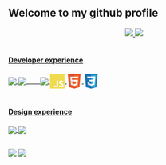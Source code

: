 ## Welcome to my github profile 
<div align="center">
  <a href="https://github.com/Gon98">
  <img height="180em" src="https://github-readme-stats.vercel.app/api?username=Gon98&show_icons=true&theme=tokyonight&include_all_commits=true&count_private=true"/>
  <img height="180em" src="https://github-readme-stats.vercel.app/api/top-langs/?username=Gon98&layout=compact&langs_count=7&theme=tokyonight"/>
</div>
    
<div style="display: inline_block"><br>
  <h4>Developer experience</h4>
  <img align="center" height="30" src="https://github.com/Gon98/Gon98/assets/68713770/864c5ac2-ad3b-4e78-aa52-573c668a85bf">
  <img align="center" height="30" src="https://github.com/Gon98/Gon98/assets/68713770/b284419d-3785-42a5-931d-4b28f987e9da">
  &nbsp;&nbsp;
  &nbsp;&nbsp;
    <img align="center" height="30" src="https://github.com/Gon98/Gon98/assets/68713770/8ae87ec9-cddf-44af-a703-9424410c0769">
  <img align="center" height="30" src="https://raw.githubusercontent.com/devicons/devicon/master/icons/javascript/javascript-plain.svg">
  <img align="center" height="30" src="https://raw.githubusercontent.com/devicons/devicon/master/icons/html5/html5-original.svg">
  <img align="center" height="30" src="https://raw.githubusercontent.com/devicons/devicon/master/icons/css3/css3-original.svg">
</div>
    
<div style="display: inline_block"><br>
  <h4>Design experience</h4>
  <img align="center" height="40" src="https://github.com/Gon98/Gon98/assets/68713770/f00f9b75-6b94-42dd-a915-f8edeaa24d15">
  <img align="center" height="28" src="https://github.com/Gon98/Gon98/assets/68713770/c6b08031-6bec-45b7-9a2c-39b1ba7a2af9">
</div>
  
  ##
 
<div> 
  <a href = "mailto:rochacardoso1@hotmail.com"><img src="https://img.shields.io/badge/-Gmail-%23333?style=for-the-badge&logo=gmail&logoColor=white" target="_blank"></a>
  <a href="https://www.linkedin.com/in/gonçalo-rocha-2a380519b" target="_blank"><img src="https://img.shields.io/badge/-LinkedIn-%230077B5?style=for-the-badge&logo=linkedin&logoColor=white" target="_blank"></a> 
</div>

